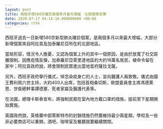 ```yaml
---
layout: post
title: 西班牙增580宗確診兩個多月最大增幅　北部疫情反彈
date: 2020-07-17 04:14:10.000000000 +08:00
categories: rthk
---
```


西班牙過去一日新增580宗新型肺炎確診個案，是兩個多月以來最大增幅，大部分新增個案來自阿拉貢及加泰羅尼亞所在的北部地區。

當局形容，情況令人擔憂，又認為個案上升的其中一個原因，是由於放寬了社交距離限制。因應疫情反彈，加泰羅尼亞萊里達地區的大約16萬名居民，被命令留在家中；阿拉貢政府說，將會限制民眾進出當地首府薩拉戈薩。

另外，西班牙政府舉行儀式，悼念染疫身亡的人士，並向醫護人員致敬。儀式由國王費利佩六世主持，大約400人出席，包括首相桑切斯、歐盟委員會主席馮德萊恩、世衛總幹事譚德塞、死者家屬及醫護代表等。

在法國，總理卡斯泰宣布，將強制民眾在室內地方戴口罩的措施，提前至下星期開始實施。

英國政府說，英格蘭中部萊斯特市的封鎖措施仍然要維持最少兩星期，學校及一些非必要商店可以重開，酒吧、咖啡室及餐廳就要繼續關閉。
